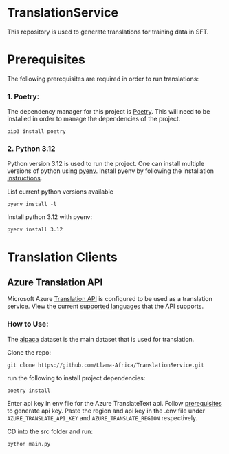 # TranslationService
This repository is used to generate translations for training data in SFT.

# Prerequisites
The following prerequisites are required in order to run translations:
### 1. **Poetry**:

The dependency manager for this project is [Poetry](https://python-poetry.org/docs/#installation). This will need to be installed in order to manage the dependencies of the project.
```shell
pip3 install poetry 
```

### 2. Python 3.12

Python version 3.12 is used to run the project. One can install multiple versions of python using [pyenv](https://pypi.org/project/pyenv/).
Install pyenv by following the installation [instructions](https://github.com/pyenv/pyenv#installation). 

List current python versions available 

```shell
pyenv install -l
```

Install python 3.12 with pyenv:

```shell
pyenv install 3.12
```

# Translation Clients
## Azure Translation API
Microsoft Azure [Translation API](https://learn.microsoft.com/en-us/azure/ai-services/translator/text-translation-overview) is configured to be used as a translation service.
View the current [supported languages](https://learn.microsoft.com/en-us/azure/ai-services/translator/language-support) that the API supports.

### How to Use:

The [alpaca](https://huggingface.co/datasets/tatsu-lab/alpaca) dataset is the main dataset that is used for translation.

Clone the repo:

```shell
git clone https://github.com/Llama-Africa/TranslationService.git
```

run the following to install project dependencies:

```shell
poetry install
```

Enter api key in env file for the Azure TranslateText api. Follow [prerequisites](https://learn.microsoft.com/en-us/azure/ai-services/translator/quickstart-text-sdk?pivots=programming-language-csharp#prerequisites) to generate api key.
Paste the region and api key in the .env file under `AZURE_TRANSLATE_API_KEY` and `AZURE_TRANSLATE_REGION` respectively.

CD into the src folder and run:
```shell
python main.py
```